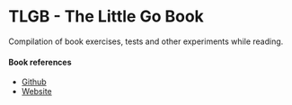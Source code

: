 # TLGB - The Little Go Book
Compilation of book exercises, tests and other experiments while reading.

#### Book references
- [Github](https://github.com/karlseguin/the-little-go-book)
- [Website](http://openmymind.net/The-Little-Go-Book/)
